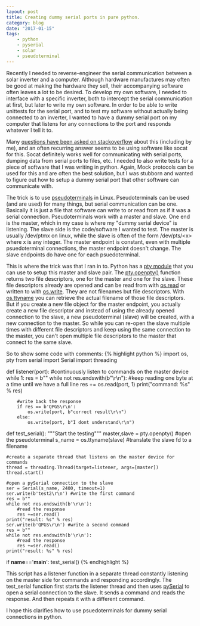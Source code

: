 ```yaml
---
layout: post
title: Creating dummy serial ports in pure python.
category: blog
date: "2017-01-15"
tags: 
    - python
    - pyserial
    - solar
    - pseudoterminal
---
```

Recently I needed to reverse-engineer the serial communication between a solar inverter and a computer. Although hardware manufactures may often be good at making the hardware they sell, their accompanying software often leaves a lot to be desired. To develop my own software, I needed to interface with a specific inverter, both to intercept the serial communication at first, but later to write my own software. In order to be able to write unittests for the serial port, and to test my software without actually being connected to an inverter, I wanted to have a dummy serial port on my computer that listens for any connections to the port and responds whatever I tell it to.

Many [questions have been asked on stackoverflow](http://stackoverflow.com/questions/15173614/how-can-i-use-a-pseudoterminal-in-python-to-emulate-a-serial-port) about this (including by me), and an often recurring answer seems to be using software like socat for this. Socat definitely works well for communicating with serial ports, dumping data from serial ports to files, etc. I needed to also write tests for a piece of software that I was writing in python. Again, Mock protocols can be used for this and are often the best solution, but I was stubborn and wanted to figure out how to setup a dummy serial port that other software can communicate with.

The trick is to use [pseudoterminals](https://en.wikipedia.org/wiki/Pseudoterminal) in Linux. Pseudoterminals can be used (and are used) for many things, but serial communication can be one. Basically it is just a file that software can write to or read from as if it was a serial connection. Pseudoterminals work with a master and slave. One end is the master, which in my case is where my "dummy serial device" is listening. The slave side is the code/software I wanted to test. The master is usually /dev/ptmx on linux, while the slave is often of the form /dev/pts/&lt;x&gt; where x is any integer. The master endpoint is constant, even with multiple psuedoterminal connections, the master endpoint doesn't change. The slave endpoints do have one for each psuedoterminal.

This is where the trick was that I ran in to. Python has a [pty module](https://docs.python.org/3/library/pty.html) that you can use to setup this master and slave pair. The [pty.openpty()](https://docs.python.org/3/library/pty.html#pty.openpty) function returns two file descriptors, one for the master and one for the slave. These file descriptors already are opened and can be read from with [os.read](https://docs.python.org/3/library/os.html#os.read) or written to with [os.write](os.write). They are not filenames but file descriptors. With [os.ttyname](https://docs.python.org/3/library/os.html#os.ttyname) you can retrieve the actual filename of those file descriptors. But if you create a new file object for the master endpoint, you actually create a new file descriptor and instead of using the already opened connection to the slave, a new pseudoterminal (slave) will be created, with a new connection to the master. So while you can re-open the slave multiple times with different file descriptors and keep using the same connection to the master, you can't open multiple file descriptors to the master that connect to the same slave.

So to show some code with comments:
{% highlight python %}
import os, pty
from serial import Serial
import threading

def listener(port):
    #continuously listen to commands on the master device
    while 1:
        res = b""
        while not res.endswith(b"\r\n"):
            #keep reading one byte at a time until we have a full line
            res += os.read(port, 1)
        print("command: %s" % res)

        #write back the response
        if res == b'QPGS\r\n':
            os.write(port, b"correct result\r\n")
        else:
            os.write(port, b"I dont understand\r\n")

def test_serial():
    """Start the testing"""
    master,slave = pty.openpty() #open the pseudoterminal
    s_name = os.ttyname(slave) #translate the slave fd to a filename

    #create a separate thread that listens on the master device for commands
    thread = threading.Thread(target=listener, args=[master])
    thread.start()

    #open a pySerial connection to the slave
    ser = Serial(s_name, 2400, timeout=1)
    ser.write(b'test2\r\n') #write the first command
    res = b""
    while not res.endswith(b'\r\n'):
        #read the response
        res +=ser.read()
    print("result: %s" % res)
    ser.write(b'QPGS\r\n') #write a second command
    res = b""
    while not res.endswith(b'\r\n'):
        #read the response
        res +=ser.read()
    print("result: %s" % res)

if __name__=='__main__':
    test_serial()
{% endhighlight %}

This script has a listener function in a separate thread constantly listening on the master side for commands and responding accordingly. The test_serial function first starts the listener thread and then uses [pySerial](https://pythonhosted.org/pyserial/) to open a serial connection to the slave. It sends a command and reads the response. And then repeats it with a different command.

I hope this clarifies how to use psuedoterminals for dummy serial connections in python.

